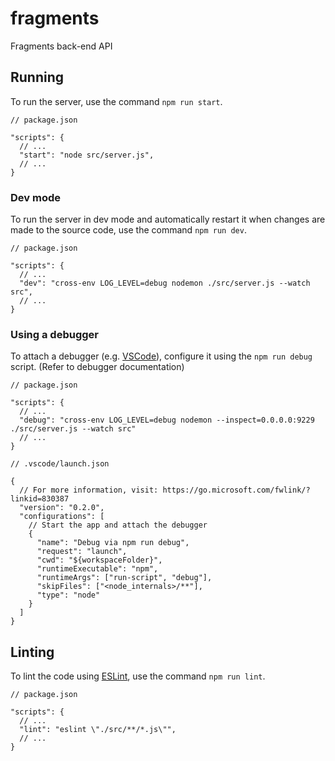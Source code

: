 # fragments

Fragments back-end API

## Running

To run the server, use the command `npm run start`.

```jsonc
// package.json

"scripts": {
  // ...
  "start": "node src/server.js",
  // ...
}
```

### Dev mode

To run the server in dev mode and automatically restart it when changes are made to the source code, use the command `npm run dev`.

```jsonc
// package.json

"scripts": {
  // ...
  "dev": "cross-env LOG_LEVEL=debug nodemon ./src/server.js --watch src",
  // ...
}
```

### Using a debugger

To attach a debugger (e.g. [VSCode](https://code.visualstudio.com/docs/editor/debugging)), configure it using  the `npm run debug` script. (Refer to debugger documentation)

```jsonc
// package.json

"scripts": {
  // ...
  "debug": "cross-env LOG_LEVEL=debug nodemon --inspect=0.0.0.0:9229 ./src/server.js --watch src"
  // ...
}
```

```jsonc
// .vscode/launch.json

{
  // For more information, visit: https://go.microsoft.com/fwlink/?linkid=830387
  "version": "0.2.0",
  "configurations": [
    // Start the app and attach the debugger
    {
      "name": "Debug via npm run debug",
      "request": "launch",
      "cwd": "${workspaceFolder}",
      "runtimeExecutable": "npm",
      "runtimeArgs": ["run-script", "debug"],
      "skipFiles": ["<node_internals>/**"],
      "type": "node"
    }
  ]
}
```

## Linting

To lint the code using [ESLint](https://eslint.org/), use the command `npm run lint`.

```jsonc
// package.json

"scripts": {
  // ...
  "lint": "eslint \"./src/**/*.js\"",
  // ...
}
```
